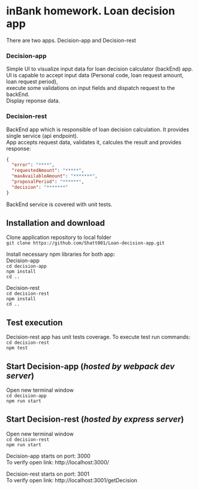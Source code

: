 # inBank homework. Loan decision app

There are two apps. Decision-app and Decision-rest

### Decision-app

Simple UI to visualize input data for loan decision calculator (backEnd) app.  
UI is capable to accept input data (Personal code, loan request amount, loan request period),  
execute some validations on input fields and dispatch request to the backEnd.  
Display reponse data.  

### Decision-rest

BackEnd app which is responsible of loan decision calculation. It provides single service (api endpoint).  
App accepts request data, validates it, calcules the result and provides response:  

```json
{
  "error": "****",
  "requestedAmount": "*****",
  "maxAvailableAmount": "*******",
  "proposalPeriod": "******",
  "decision": "*******"
}
```

BackEnd service is covered with unit tests.

## Installation and download

Clone application repository to local folder  
`git clone https://github.com/Shatt001/Loan-decision-app.git`

Install necessary npm libraries for both app:  
Decision-app  
`cd decision-app`  
`npm install`  
`cd ..`  

Decision-rest  
`cd decision-rest`  
`npm install`  
`cd ..`  

## Test execution

Decision-rest app has unit tests coverage. To execute test run commands:  
`cd decision-rest`  
`npm test`  

## Start Decision-app (_hosted by webpack dev server_)

Open new terminal window  
`cd decision-app`  
`npm run start`  

## Start Decision-rest (_hosted by express server_)

Open new terminal window  
`cd decision-rest`  
`npm run start`  

Decision-app starts on port: 3000  
To verify open link: http://localhost:3000/  

Decision-rest starts on port: 3001  
To verify open link: http://localhost:3001/getDecision  
